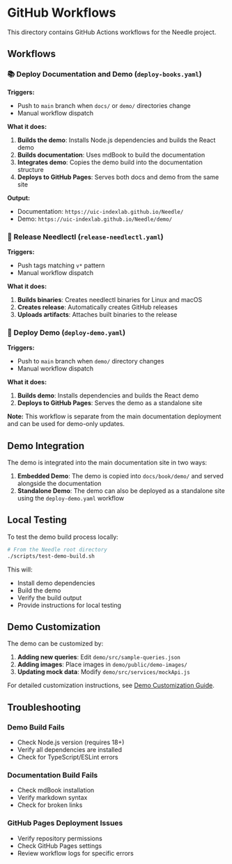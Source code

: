 # GitHub Workflows

This directory contains GitHub Actions workflows for the Needle project.

## Workflows

### 📚 Deploy Documentation and Demo (`deploy-books.yaml`)

**Triggers:**
- Push to `main` branch when `docs/` or `demo/` directories change
- Manual workflow dispatch

**What it does:**
1. **Builds the demo**: Installs Node.js dependencies and builds the React demo
2. **Builds documentation**: Uses mdBook to build the documentation
3. **Integrates demo**: Copies the demo build into the documentation structure
4. **Deploys to GitHub Pages**: Serves both docs and demo from the same site

**Output:**
- Documentation: `https://uic-indexlab.github.io/Needle/`
- Demo: `https://uic-indexlab.github.io/Needle/demo/`

### 🚀 Release Needlectl (`release-needlectl.yaml`)

**Triggers:**
- Push tags matching `v*` pattern
- Manual workflow dispatch

**What it does:**
1. **Builds binaries**: Creates needlectl binaries for Linux and macOS
2. **Creates release**: Automatically creates GitHub releases
3. **Uploads artifacts**: Attaches built binaries to the release

### 🎨 Deploy Demo (`deploy-demo.yaml`)

**Triggers:**
- Push to `main` branch when `demo/` directory changes
- Manual workflow dispatch

**What it does:**
1. **Builds demo**: Installs dependencies and builds the React demo
2. **Deploys to GitHub Pages**: Serves the demo as a standalone site

**Note:** This workflow is separate from the main documentation deployment and can be used for demo-only updates.

## Demo Integration

The demo is integrated into the main documentation site in two ways:

1. **Embedded Demo**: The demo is copied into `docs/book/demo/` and served alongside the documentation
2. **Standalone Demo**: The demo can also be deployed as a standalone site using the `deploy-demo.yaml` workflow

## Local Testing

To test the demo build process locally:

```bash
# From the Needle root directory
./scripts/test-demo-build.sh
```

This will:
- Install demo dependencies
- Build the demo
- Verify the build output
- Provide instructions for local testing

## Demo Customization

The demo can be customized by:

1. **Adding new queries**: Edit `demo/src/sample-queries.json`
2. **Adding images**: Place images in `demo/public/demo-images/`
3. **Updating mock data**: Modify `demo/src/services/mockApi.js`

For detailed customization instructions, see [Demo Customization Guide](../demo/CUSTOMIZE_DEMO.md).

## Troubleshooting

### Demo Build Fails
- Check Node.js version (requires 18+)
- Verify all dependencies are installed
- Check for TypeScript/ESLint errors

### Documentation Build Fails
- Check mdBook installation
- Verify markdown syntax
- Check for broken links

### GitHub Pages Deployment Issues
- Verify repository permissions
- Check GitHub Pages settings
- Review workflow logs for specific errors